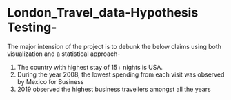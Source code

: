 # London_Travel_data-Hypothesis Testing-
The major intension of the project is to debunk the below claims using both visualization and a statistical approach-

1. The country with highest stay of 15+ nights is USA.
2. During the year 2008, the lowest spending from each visit was observed by Mexico for Business
3. 2019 observed the highest business travellers amongst all the years
